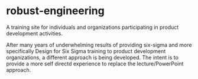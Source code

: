 # robust-engineering
A training site for individuals and organizations participating in product development activities.

After many years of underwhelming results of providing six-sigma and more specifically Design for Six Sigma training to product development organizations, a different approach is being developed. The intent is to provide a more self directd experience to replace the lecture/PowerPoint approach.
